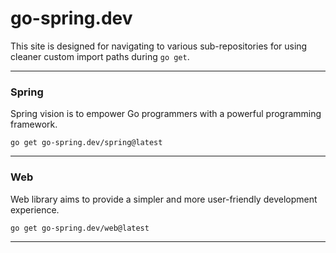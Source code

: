 # go-spring.dev
This site is designed for navigating to various sub-repositories for using cleaner custom import paths during `go get`.

---

### Spring
Spring vision is to empower Go programmers with a powerful programming framework.

`go get go-spring.dev/spring@latest`

---


### Web
Web library aims to provide a simpler and more user-friendly development experience.

`go get go-spring.dev/web@latest`

---